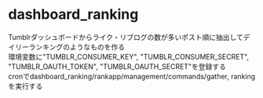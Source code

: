 # dashboard_ranking

Tumblrダッシュボードからライク・リブログの数が多いポスト順に抽出してデイリーランキングのようなものを作る  
環境変数に"TUMBLR_CONSUMER_KEY", "TUMBLR_CONSUMER_SECRET", "TUMBLR_OAUTH_TOKEN", "TUMBLR_OAUTH_SECRET"を登録する  
cronでdashboard_ranking/rankapp/management/commands/gather, rankingを実行する
